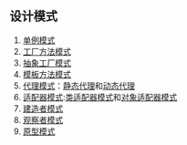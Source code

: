 ## 设计模式 ##
1. [单例模式](./singleton)
1. [工厂方法模式](./factorymethod)
1. [抽象工厂模式](./abstractfactory)
1. [模板方法模式](./model)
1. [代理模式](./proxy)：[静态代理](./proxy/staticproxy)和[动态代理](./proxy/dynamicproxy)
1. [适配器模式](./adapter):[类适配器模式](./adapter/classAdapter)和[对象适配器模式](./adapter/objectAdapter)
2. [建造者模式](./builder)
2. [观察者模式](./observer)
2. [原型模式](./prototype)
